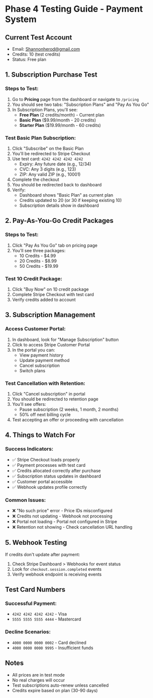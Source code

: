 # Phase 4 Testing Guide - Payment System

## Current Test Account
- Email: Shannonherod@gmail.com
- Credits: 10 (test credits)
- Status: Free plan

## 1. Subscription Purchase Test

### Steps to Test:
1. Go to **Pricing** page from the dashboard or navigate to `/pricing`
2. You should see two tabs: "Subscription Plans" and "Pay As You Go"
3. In Subscription Plans, you'll see:
   - **Free Plan** (2 credits/month) - Current plan
   - **Basic Plan** ($9.99/month - 20 credits)
   - **Starter Plan** ($19.99/month - 60 credits)

### Test Basic Plan Subscription:
1. Click "Subscribe" on the Basic Plan
2. You'll be redirected to Stripe Checkout
3. Use test card: `4242 4242 4242 4242`
   - Expiry: Any future date (e.g., 12/34)
   - CVC: Any 3 digits (e.g., 123)
   - ZIP: Any valid ZIP (e.g., 10001)
4. Complete the checkout
5. You should be redirected back to dashboard
6. Verify:
   - Dashboard shows "Basic Plan" as current plan
   - Credits updated to 20 (or 30 if keeping existing 10)
   - Subscription details show in dashboard

## 2. Pay-As-You-Go Credit Packages

### Steps to Test:
1. Click "Pay As You Go" tab on pricing page
2. You'll see three packages:
   - 10 Credits - $4.99
   - 20 Credits - $8.99
   - 50 Credits - $19.99

### Test 10 Credit Package:
1. Click "Buy Now" on 10 credit package
2. Complete Stripe Checkout with test card
3. Verify credits added to account

## 3. Subscription Management

### Access Customer Portal:
1. In dashboard, look for "Manage Subscription" button
2. Click to access Stripe Customer Portal
3. In the portal you can:
   - View payment history
   - Update payment method
   - Cancel subscription
   - Switch plans

### Test Cancellation with Retention:
1. Click "Cancel subscription" in portal
2. You should be redirected to retention page
3. You'll see offers:
   - Pause subscription (2 weeks, 1 month, 2 months)
   - 50% off next billing cycle
4. Test accepting an offer or proceeding with cancellation

## 4. Things to Watch For

### Success Indicators:
- ✅ Stripe Checkout loads properly
- ✅ Payment processes with test card
- ✅ Credits allocated correctly after purchase
- ✅ Subscription status updates in dashboard
- ✅ Customer portal accessible
- ✅ Webhook updates profile correctly

### Common Issues:
- ❌ "No such price" error - Price IDs misconfigured
- ❌ Credits not updating - Webhook not processing
- ❌ Portal not loading - Portal not configured in Stripe
- ❌ Retention not showing - Check cancellation URL handling

## 5. Webhook Testing

If credits don't update after payment:
1. Check Stripe Dashboard > Webhooks for event status
2. Look for `checkout.session.completed` events
3. Verify webhook endpoint is receiving events

## Test Card Numbers

### Successful Payment:
- `4242 4242 4242 4242` - Visa
- `5555 5555 5555 4444` - Mastercard

### Decline Scenarios:
- `4000 0000 0000 0002` - Card declined
- `4000 0000 0000 9995` - Insufficient funds

## Notes
- All prices are in test mode
- No real charges will occur
- Test subscriptions auto-renew unless cancelled
- Credits expire based on plan (30-90 days)